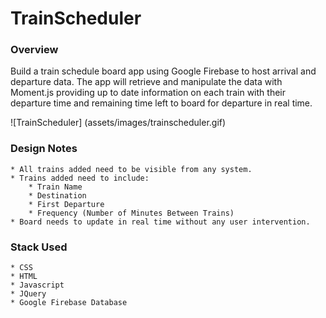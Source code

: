 # TrainScheduler

### Overview
Build a train schedule board app using Google Firebase to host arrival and departure data. The app will retrieve and manipulate the data with Moment.js providing up to date information on each train with their departure time and remaining time left to board for departure in real time.

![TrainScheduler] (assets/images/trainscheduler.gif)

### Design Notes
	* All trains added need to be visible from any system.
	* Trains added need to include:
		* Train Name
		* Destination
		* First Departure
		* Frequency (Number of Minutes Between Trains)
	* Board needs to update in real time without any user intervention.

### Stack Used
	* CSS
	* HTML
	* Javascript
	* JQuery
	* Google Firebase Database